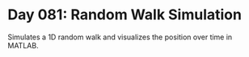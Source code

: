 # Day 081: Random Walk Simulation

Simulates a 1D random walk and visualizes the position over time in MATLAB.
